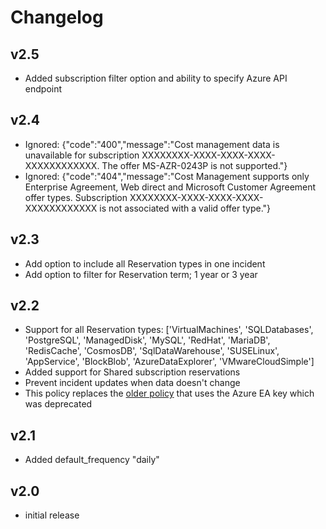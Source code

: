 # Changelog

## v2.5

- Added subscription filter option and ability to specify Azure API endpoint

## v2.4

- Ignored: {"code":"400","message":"Cost management data is unavailable for subscription XXXXXXXX-XXXX-XXXX-XXXX-XXXXXXXXXXXX. The offer MS-AZR-0243P is not supported."}
- Ignored: {"code":"404","message":"Cost Management supports only Enterprise Agreement, Web direct and Microsoft Customer Agreement offer types. Subscription XXXXXXXX-XXXX-XXXX-XXXX-XXXXXXXXXXXX is not associated with a valid offer type."}

## v2.3

- Add option to include all Reservation types in one incident
- Add option to filter for Reservation term; 1 year or 3 year

## v2.2

- Support for all Reservation types: ['VirtualMachines', 'SQLDatabases', 'PostgreSQL', 'ManagedDisk', 'MySQL', 'RedHat', 'MariaDB', 'RedisCache', 'CosmosDB', 'SqlDataWarehouse', 'SUSELinux', 'AppService', 'BlockBlob', 'AzureDataExplorer', 'VMwareCloudSimple']
- Added support for Shared subscription reservations
- Prevent incident updates when data doesn't change
- This policy replaces the [older policy](../recommendations) that uses the Azure EA key which was deprecated

## v2.1

- Added default_frequency "daily"

## v2.0

- initial release
